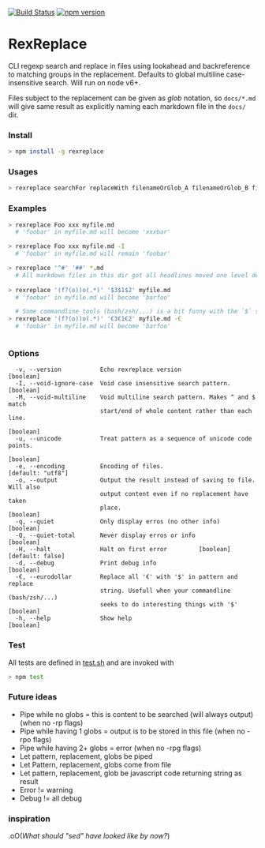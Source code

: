 [![Build Status](https://travis-ci.org/mathiasrw/rexreplace.svg?branch=master)](https://travis-ci.org/mathiasrw/rexreplace)
 [![npm version](https://badge.fury.io/js/rexreplace.svg)](https://www.npmjs.com/package/rexreplace)

# RexReplace

CLI regexp search and replace in files using lookahead and
backreference to matching groups in the replacement. 
Defaults to global multiline case-insensitive search. 
Will run on node v6+.

Files subject to the replacement can be given as _glob_ notation, so `docs/*.md` will give same result as explicitly naming each markdown file in the `docs/` dir. 

### Install
```bash
> npm install -g rexreplace
```
 
### Usages 
```bash
> rexreplace searchFor replaceWith filenameOrGlob_A filenameOrGlob_B filenameOrGlob_C ...
```

### Examples
```bash
> rexreplace Foo xxx myfile.md     
  # 'foobar' in myfile.md will become 'xxxbar'

> rexreplace Foo xxx myfile.md -I     
  # 'foobar' in myfile.md will remain 'foobar'

> rexreplace '^#' '##' *.md      
  # All markdown files in this dir got all headlines moved one level deeper
  
> rexreplace '(f?(o))o(.*)' '$3$1$2' myfile.md 
  # 'foobar' in myfile.md will become 'barfoo'

  # Some commandline tools (bash/zsh/...) is a bit funny with the `$` sign. use the '-€' flag to have `€` alias a `$`
> rexreplace '(f?(o))o(.*)' '€3€1€2' myfile.md -€ 
  # 'foobar' in myfile.md will become 'barfoo'



```


### Options

```
  -v, --version           Echo rexreplace version                      [boolean]
  -I, --void-ignore-case  Void case insensitive search pattern.        [boolean]
  -M, --void-multiline    Void multiline search pattern. Makes ^ and $ match
                          start/end of whole content rather than each line.
                                                                       [boolean]
  -u, --unicode           Treat pattern as a sequence of unicode code points.
                                                                       [boolean]
  -e, --encoding          Encoding of files.                   [default: "utf8"]
  -o, --output            Output the result instead of saving to file. Will also
                          output content even if no replacement have taken
                          place.                                       [boolean]
  -q, --quiet             Only display erros (no other info)           [boolean]
  -Q, --quiet-total       Never display erros or info                  [boolean]
  -H, --halt              Halt on first error         [boolean] [default: false]
  -d, --debug             Print debug info                             [boolean]
  -€, --eurodollar        Replace all '€' with '$' in pattern and replace
                          string. Usefull when your commandline (bash/zsh/...)
                          seeks to do interesting things with '$'      [boolean]
  -h, --help              Show help                                    [boolean]
```

### Test 
All tests are defined in [test.sh](https://github.com/mathiasrw/rexreplace/) and are invoked with

```bash
> npm test
```

### Future ideas
- Pipe while no globs = this is content to be searched (will always output) (when no -rp flags)
- Pipe while having 1 globs = output is to be stored in this file (when no -rpo flags)
- Pipe while having 2+ globs = error (when no -rpg flags)
- Let pattern, replacement, globs be piped
- Let Pattern, replacement, globs come from file
- Let pattern, replacement, glob be javascript code returning string as result
- Error != warning
- Debug != all debug


### inspiration

.oO(_What should "sed" have looked like by now?_)

